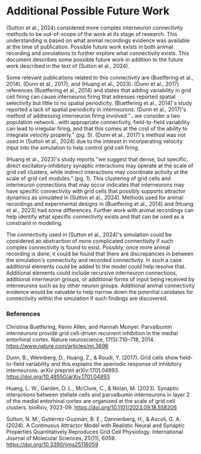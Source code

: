Additional Possible Future Work
===============================

(Sutton et al., 2024) considered more complex interneuron connectivity methods to be out-of-scope of the work at its stage of research. This understanding is based on what animal recordings evidence was available at the time of publication. Possible future work exists in both animal recording and simulations to further explore what connectivity exists. This document describes some possible future work in addition to the future work described in the text of (Sutton et al., 2024).

Some relevant publications related to this connectivity are (Buetfering et al., 2014), (Dunn et al., 2017), and (Huang et al., 2023). (Dunn et al., 2017) references (Buetfering et al., 2014) and states that adding variability in grid cell firing can cause interneuron firing that adresses reported spatial selectivity but little to no spatial periodicity. (Buetfering et al., 2014)'s study reported a lack of spatial periodicity in interneurons. (Dunn et al., 2017)'s method of addressing interneuron firing involved "...we consider a two population network...with appropriate connectivity, field-to-field variability can lead to irregular firing, and that this comes at the cost of the ability to integrate velocity properly." (pg. 5). (Dunn et al., 2017)'s method was not used in (Sutton et al., 2024) due to the interest in incorperating velocity input into the simulation to help control grid cell firing. 

(Huang et al., 2023)'s study reports "we suggest that dense, but specific, direct excitatory-inhibitory synaptic interactions may operate at the scale of grid cell clusters, while indirect interactions may coordinate activity at the scale of grid cell modules." (pg. 1). This clustering of grid cells and interneuron connections that may occur indicates that interneurons may have specific connectivity with grid cells that possibly supports attractor dynamics as simulated in (Sutton et al., 2024). Methods used for animal recordings and experimental designs in (Buetfering et al., 2014) and (Huang et al., 2023) had some differences. Further work with animal recordings can help identify what specific connectivity exists and that can be used as a constraint in modeling.

The connectivity used in (Sutton et al., 2024)'s simulation could be considered an abstraction of more complicated connectivity if such complex connectivity is found to exist. Possibly, once more animal recording is done, it could be found that there are discrepancies in between the simulation's connectivity and recorded connectivity. In such a case additional elements could be added to the model could help resolve that. Additional elements could include recursive interneuron connections, additional interneuron groups, or additional forms of input being received by interneurons such as by other neuron groups. Additional animal connectivity evidence would be valuable to help narrow down the potential canidates for connectivity within the simulation if such findings are discovered.

### References

Christina Buetfering, Kevin Allen, and Hannah Monyer. Parvalbumin interneurons provide grid
cell-driven recurrent inhibition in the medial entorhinal cortex. Nature neuroscience, 17(5):710–718,
2014. https://www.nature.com/articles/nn.3696

Dunn, B., Wennberg, D., Huang, Z., & Roudi, Y. (2017). Grid cells show field-to-field variability and this explains the aperiodic response of inhibitory interneurons. arXiv preprint arXiv:1701.04893. https://doi.org/10.48550/arXiv.1701.04893

Huang, L. W., Garden, D. L., McClure, C., & Nolan, M. (2023). Synaptic interactions between stellate cells and parvalbumin interneurons in layer 2 of the medial entorhinal cortex are organized at the scale of grid cell clusters. bioRxiv, 2023-09. https://doi.org/10.1101/2023.09.18.558206

Sutton, N. M., Gutiérrez-Guzmán, B. E., Dannenberg, H., & Ascoli, G. A. (2024). A Continuous Attractor Model with Realistic Neural and Synaptic Properties Quantitatively Reproduces Grid Cell Physiology. International Journal of Molecular Sciences, 25(11), 6059. https://doi.org/10.3390/ijms25116059